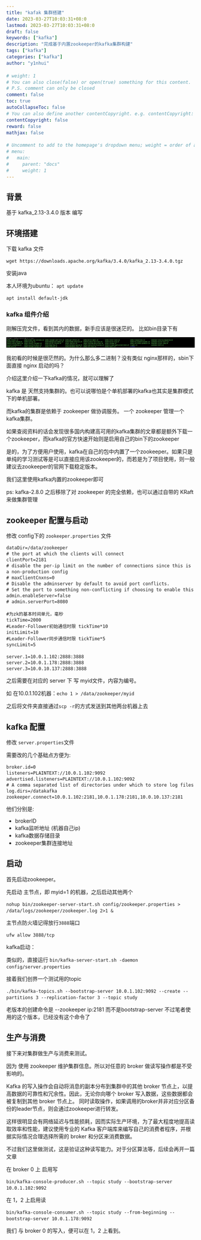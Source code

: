 ```yaml
---
title: "kafak 集群搭建"
date: 2023-03-27T10:03:31+08:0
lastmod: 2023-03-27T10:03:31+08:0
draft: false
keywords: ["kafka"]
description: "完成基于内置zookeeper的kafka集群构建"
tags: ["kafka"]
categories: ["kafka"]
author: "y1nhui"

# weight: 1
# You can also close(false) or open(true) something for this content.
# P.S. comment can only be closed
comment: false
toc: true
autoCollapseToc: false
# You can also define another contentCopyright. e.g. contentCopyright: "This is another copyright."
contentCopyright: false
reward: false
mathjax: false

# Uncomment to add to the homepage's dropdown menu; weight = order of article
# menu:
#   main:
#     parent: "docs"
#     weight: 1
---
```


## 背景

基于 kafka_2.13-3.4.0 版本 编写

## 环境搭建

下载 kafka 文件

`wget https://downloads.apache.org/kafka/3.4.0/kafka_2.13-3.4.0.tgz`

安装java

本人环境为ubuntu：
`apt update`

`apt install default-jdk`

### kafka 组件介绍

刚解压完文件，看到其内的数据，新手应该是很迷茫的。
比如bin目录下有

![ls bin](/static/kafka/kafka-1.png)

我初看的时候是很茫然的。为什么那么多二进制？没有类似 nginx那样的，sbin下面直接 nginx 启动的吗？

介绍这里介绍一下kafka的情况，就可以理解了

kafka 是 天然支持集群的。也可以说哪怕是个单机部署的kafka也其实是集群模式下的单机部署。

而kafka的集群是依赖于 zookeeper 做协调服务。 一个 zookeeper 管理一个kafka集群。

如果查阅资料的话会发现很多国内构建高可用的kafka集群的文章都是额外下载一个zookeeper，而kafka的官方快速开始则是启用自己的bin下的zookeeper

是的，为了方便用户使用，kafka在自己的包中内置了一个zookeeper。如果只是单纯的学习测试等是可以直接应用该zookeeper的，而若是为了项目使用，则一般建议去zookeeper的官网下载稳定版本。

我们这里使用kafka内置的zookeeper即可

ps: kafka-2.8.0 之后移除了对 zookeeper 的完全依赖，也可以通过自带的 KRaft 来做集群管理

## zookeeper 配置与启动

修改 config下的 `zookeeper.properties` 文件

``` properties
dataDir=/data/zookeeper
# the port at which the clients will connect
clientPort=2181
# disable the per-ip limit on the number of connections since this is a non-production config
# maxClientCnxns=0
# Disable the adminserver by default to avoid port conflicts.
# Set the port to something non-conflicting if choosing to enable this
admin.enableServer=false
# admin.serverPort=8080

#为zk的基本时间单元，毫秒
tickTime=2000
#Leader-Follower初始通信时限 tickTime*10
initLimit=10
#Leader-Follower同步通信时限 tickTime*5
syncLimit=5

server.1=10.0.1.102:2888:3888
server.2=10.0.1.178:2888:3888
server.3=10.0.10.137:2888:3888
```

之后需要在对应的 server 下 写 myid文件，内容为编号。

如 在10.0.1.102机器：`echo 1 > /data/zookeeper/myid`

之后将文件夹直接通过`scp -r`的方式发送到其他两台机器上去

## kafka 配置

修改 `server.properties`文件

需要改的几个基础点方便为:

```properties
broker.id=0
listeners=PLAINTEXT://10.0.1.102:9092
advertised.listeners=PLAINTEXT://10.0.1.102:9092
# A comma separated list of directories under which to store log files
log.dirs=/datakafka
zookeeper.connect=10.0.1.102:2181,10.0.1.178:2181,10.0.10.137:2181
```

他们分别是:

- brokerID
- kafka监听地址 (机器自己ip)
- kafka数据存储目录
- zookeeper集群连接地址

## 启动

首先启动zookeeper。

先启动 主节点，即 myid=1 的机器，之后启动其他两个

`nohup bin/zookeeper-server-start.sh config/zookeeper.properties > /data/logs/zookeeper/zookeeper.log 2>1 &`

主节点防火墙记得放行`3888`端口

`ufw allow 3888/tcp`

kafka启动：

类似的，直接运行 `bin/kafka-server-start.sh -daemon config/server.properties`

接着我们创界一个测试用的topic

 `./bin/kafka-topics.sh --bootstrap-server 10.0.1.102:9092 --create --partitions 3 --replication-factor 3 --topic study`

老版本的创建命令是 --zookeeper ip:2181 而不是bootstrap-server 不过笔者使用的这个版本，已经没有这个命令了

## 生产与消费

 接下来对集群做生产与消费来测试。

 因为 使用 zookeeper 维护集群信息。所以对任意的 broker 做读写操作都是不受影响的。

Kafka 的写入操作会自动将消息的副本分布到集群中的其他 broker 节点上，以提高数据的可靠性和冗余性。因此，无论你向哪个 broker 写入数据，这些数据都会被复制到其他 broker 节点上。
同时读取操作，如果调用的broker并非对应分区备份的leader节点，则会通过zookeeper进行转发。

这样很明显会有网络延迟与性能损耗，因而实际生产环境，为了最大程度地提高读取效率和性能，建议使用专业的 Kafka 客户端库来编写自己的消费者程序，并根据实际情况合理选择所需的 broker 和分区来消费数据。

不过我们这里做测试，这是验证这种读写能力。对于分区算法等，后续会再开一篇文章

在 broker 0 上 启用写

`bin/kafka-console-producer.sh --topic study --bootstrap-server 10.0.1.102:9092`

在 1，2 上启用读

`bin/kafka-console-consumer.sh --topic study --from-beginning --bootstrap-server 10.0.1.178:9092`

我们 与 broker 0 的写入，便可以在 1，2 上看到。
